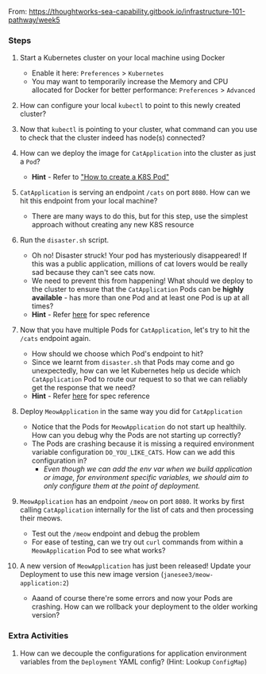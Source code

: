 From: https://thoughtworks-sea-capability.gitbook.io/infrastructure-101-pathway/week5

### Steps

1. Start a Kubernetes cluster on your local machine using Docker
   - Enable it here: `Preferences` > `Kubernetes` 
   - You may want to temporarily increase the Memory and CPU allocated for Docker for better performance: `Preferences` > `Advanced`

2. How can configure your local `kubectl` to point to this newly created cluster?
   
3. Now that `kubectl` is pointing to your cluster, what command can you use to check that the cluster indeed has node(s) connected?
   
4. How can we deploy the image for `CatApplication` into the cluster as just a `Pod`?
   - **Hint** - Refer to ["How to create a K8S Pod"](https://www.youtube.com/watch?v=T6E2yzlEX0Q&t=82s)

5. `CatApplication` is serving an endpoint `/cats` on port `8080`. How can we hit this endpoint from your local machine?
   - There are many ways to do this, but for this step, use the simplest approach without creating any new K8S resource

6. Run the `disaster.sh` script.
   - Oh no! Disaster struck! Your pod has mysteriously disappeared! If this was a public application, millions of cat lovers would be really sad because they can't see cats now.
   - We need to prevent this from happening! What should we deploy to the cluster to ensure that the `CatApplication` Pods can be **highly available** - has more than one Pod and at least one Pod is up at all times?
   - **Hint** - Refer [here](https://kubernetes.io/docs/concepts/workloads/controllers/deployment/#creating-a-deployment) for spec reference 

7. Now that you have multiple Pods for `CatApplication`, let's try to hit the `/cats` endpoint again. 
   - How should we choose which Pod's endpoint to hit? 
   - Since we learnt from `disaster.sh` that Pods may come and go unexpectedly, how can we let Kubernetes help us decide which `CatApplication` Pod to route our request to so that we can reliably get the response that we need?
   - **Hint** - Refer [here](https://kubernetes.io/docs/concepts/services-networking/connect-applications-service/#creating-a-service) for spec reference 

8. Deploy `MeowApplication` in the same way you did for `CatApplication` 
   - Notice that the Pods for `MeowApplication` do not start up healthily. How can you debug why the Pods are not starting up correctly?
   - The Pods are crashing because it is missing a required environment variable configuration `DO_YOU_LIKE_CATS`. How can we add this configuration in?
     - *Even though we can add the env var when we build application or image, for environment specific variables, we should aim to only configure them at the point of deployment.*

9.  `MeowApplication` has an endpoint `/meow` on port `8080`. It works by first calling `CatApplication` internally for the list of cats and then processing their meows.
    - Test out the `/meow` endpoint and debug the problem
    - For ease of testing, can we try out `curl` commands from within a `MeowApplication` Pod to see what works?

10. A new version of `MeowApplication` has just been released! Update your Deployment to use this new image version (`janesee3/meow-application:2`)
    - Aaand of course there're some errors and now your Pods are crashing. How can we rollback your deployment to the older working version?

### Extra Activities

1. How can we decouple the configurations for application environment variables from the `Deployment` YAML config? (Hint: Lookup `ConfigMap`)
